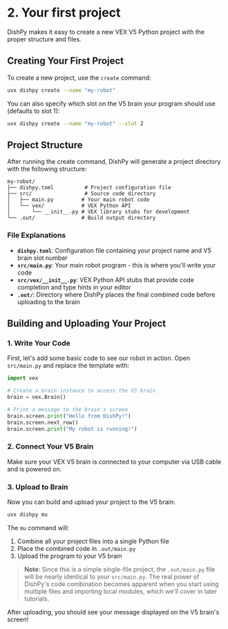 # 2. Your first project

DishPy makes it easy to create a new VEX V5 Python project with the proper structure and files.

## Creating Your First Project

To create a new project, use the `create` command:

```bash
uvx dishpy create --name "my-robot"
```

You can also specify which slot on the V5 brain your program should use (defaults to slot 1):

```bash
uvx dishpy create --name "my-robot" --slot 2
```

## Project Structure

After running the create command, DishPy will generate a project directory with the following structure:

```
my-robot/
├── dishpy.toml          # Project configuration file
├── src/                 # Source code directory
│   ├── main.py         # Your main robot code
│   └── vex/            # VEX Python API
│       └── __init__.py # VEX library stubs for development
└── .out/               # Build output directory
```

### File Explanations

- **`dishpy.toml`**: Configuration file containing your project name and V5 brain slot number
- **`src/main.py`**: Your main robot program - this is where you'll write your code
- **`src/vex/__init__.py`**: VEX Python API stubs that provide code completion and type hints in your editor
- **`.out/`**: Directory where DishPy places the final combined code before uploading to the brain

## Building and Uploading Your Project

### 1. Write Your Code

First, let's add some basic code to see our robot in action. Open `src/main.py` and replace the template with:

```python
import vex

# Create a brain instance to access the V5 brain
brain = vex.Brain()

# Print a message to the brain's screen
brain.screen.print("Hello from DishPy!")
brain.screen.next_row()
brain.screen.print("My robot is running!")
```

### 2. Connect Your V5 Brain

Make sure your VEX V5 brain is connected to your computer via USB cable and is powered on.

### 3. Upload to Brain

Now you can build and upload your project to the V5 brain:

```bash
uvx dishpy mu
```

The `mu` command will:
1. Combine all your project files into a single Python file
2. Place the combined code in `.out/main.py`
3. Upload the program to your V5 brain

> **Note**: Since this is a simple single-file project, the `.out/main.py` file will be nearly identical to your `src/main.py`. The real power of DishPy's code combination becomes apparent when you start using multiple files and importing local modules, which we'll cover in later tutorials.

After uploading, you should see your message displayed on the V5 brain's screen!
